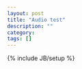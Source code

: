 ```yaml
---
layout: post
title: "Audio test"
description: ""
category: 
tags: []
---
```

{% include JB/setup %}

<audio src="./audios/1.mp3" />